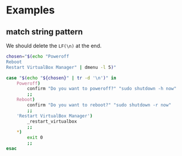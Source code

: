 
# Examples

## match string pattern

We should delete the `LF(\n)` at the end.

```sh
chosen="$(echo "Poweroff
Reboot
Restart VirtualBox Manager" | dmenu -l 5)"

case "$(echo "${chosen}" | tr -d '\n')" in
    Poweroff)
        confirm "Do you want to poweroff?" "sudo shutdown -h now"
        ;;
    Reboot)
        confirm "Do you want to reboot?" "sudo shutdown -r now"
        ;;
    'Restart VirtualBox Manager')
        _restart_virtualbox
        ;;
    *)
        exit 0
        ;;
esac
```

